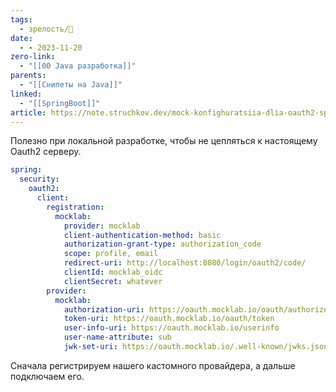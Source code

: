 ```yaml
---
tags:
  - зрелость/🌱
date:
  - - 2023-11-20
zero-link:
  - "[[00 Java разработка]]"
parents:
  - "[[Снипеты на Java]]"
linked:
  - "[[SpringBoot]]"
article: https://note.struchkov.dev/mock-konfighuratsiia-dlia-oauth2-springboot/
---
```

Полезно при локальной разработке, чтобы не цепляться к настоящему Oauth2 серверу.

```yml
spring:
  security:
    oauth2:
      client:
        registration:
          mocklab:
            provider: mocklab
            client-authentication-method: basic
            authorization-grant-type: authorization_code
            scope: profile, email
            redirect-uri: http://localhost:8080/login/oauth2/code/
            clientId: mocklab_oidc
            clientSecret: whatever
        provider:
          mocklab:
            authorization-uri: https://oauth.mocklab.io/oauth/authorize
            token-uri: https://oauth.mocklab.io/oauth/token
            user-info-uri: https://oauth.mocklab.io/userinfo
            user-name-attribute: sub
            jwk-set-uri: https://oauth.mocklab.io/.well-known/jwks.json
```

Сначала регистрируем нашего кастомного провайдера, а дальше подключаем его.